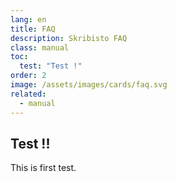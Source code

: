 ```yaml
---
lang: en
title: FAQ
description: Skribisto FAQ
class: manual
toc:
  test: "Test !"
order: 2
image: /assets/images/cards/faq.svg
related:
  - manual
---
```


## Test !!
This is first test.
